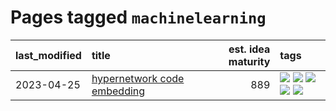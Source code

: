 # Pages tagged `machinelearning`

|last_modified|title|est. idea maturity|tags
|:---|:---|---:|:---|
|2023-04-25|[hypernetwork code embedding](../hypernetwork_embedding_for_code.md)|889|[![](https://img.shields.io/badge/tag-embeddings-2b1224)](../tags/embeddings.md) [![](https://img.shields.io/badge/tag-llm-683f3)](../tags/llm.md) [![](https://img.shields.io/badge/tag-machinelearning-869cae)](../tags/machinelearning.md) [![](https://img.shields.io/badge/tag-models-3c7f53)](../tags/models.md) [![](https://img.shields.io/badge/tag-nlp-22d494)](../tags/nlp.md)|